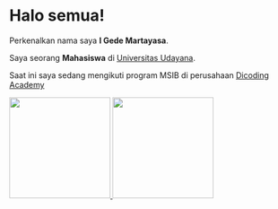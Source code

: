 # Halo semua! 

Perkenalkan nama saya **I Gede Martayasa**.

Saya seorang **Mahasiswa** di [Universitas Udayana](https://www.unud.ac.id/).

Saat ini saya sedang mengikuti program MSIB di perusahaan [Dicoding Academy](dicoding.com)

<p align="left">
<a href="https://github.com/gedemartayasa">
  <img height="180em" src="https://github-readme-stats-eight-theta.vercel.app/api?username=gilangadhan&show_icons=true&theme=algolia&include_all_commits=true&count_private=true"/>
  <img height="180em" src="https://github-readme-stats-eight-theta.vercel.app/api/top-langs/?username=gilangadhan&layout=compact&langs_count=8&theme=algolia"/>
</a>
</p>
